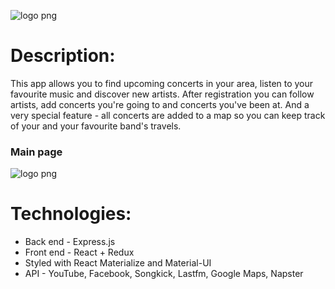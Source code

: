 
![logo png](https://www.stjohnsblackheath.org.uk/wp-content/uploads/2016/01/Unplugged-Logo-571x400.png)

# Description:
This app allows you to find upcoming concerts in your area, listen to your favourite music and discover new artists. After registration you can follow artists, add concerts you're going to and concerts you've been at. And a very special feature - all concerts are added to a map so you can keep track of your and your favourite band's travels.

### Main page ###

![logo png](https://im2.ezgif.com/tmp/ezgif-2-b6eb961b5981.gif)



# Technologies:
- Back end - Express.js
- Front end - React + Redux
- Styled with React Materialize and Material-UI
- API - YouTube, Facebook, Songkick, Lastfm, Google Maps, Napster
